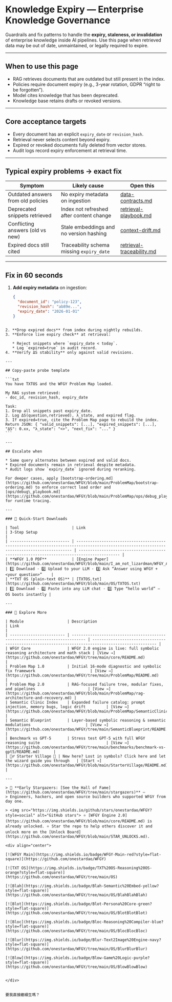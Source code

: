 # Knowledge Expiry — Enterprise Knowledge Governance

Guardrails and fix patterns to handle the **expiry, staleness, or invalidation** of enterprise knowledge inside AI pipelines. Use this page when retrieved data may be out of date, unmaintained, or legally required to expire.

---

## When to use this page
- RAG retrieves documents that are outdated but still present in the index.  
- Policies require document expiry (e.g., 3-year rotation, GDPR “right to be forgotten”).  
- Model cites knowledge that has been deprecated.  
- Knowledge base retains drafts or revoked versions.  

---

## Core acceptance targets
- Every document has an explicit `expiry_date` or `revision_hash`.  
- Retrieval never selects content beyond expiry.  
- Expired or revoked documents fully deleted from vector stores.  
- Audit logs record expiry enforcement at retrieval time.  

---

## Typical expiry problems → exact fix

| Symptom | Likely cause | Open this |
|---------|--------------|-----------|
| Outdated answers from old policies | No expiry metadata on ingestion | [data-contracts.md](https://github.com/onestardao/WFGY/blob/main/ProblemMap/data-contracts.md) |
| Deprecated snippets retrieved | Index not refreshed after content change | [retrieval-playbook.md](https://github.com/onestardao/WFGY/blob/main/ProblemMap/retrieval-playbook.md) |
| Conflicting answers (old vs new) | Stale embeddings and no version hashing | [context-drift.md](https://github.com/onestardao/WFGY/blob/main/ProblemMap/context-drift.md) |
| Expired docs still cited | Traceability schema missing `expiry_date` | [retrieval-traceability.md](https://github.com/onestardao/WFGY/blob/main/ProblemMap/retrieval-traceability.md) |

---

## Fix in 60 seconds
1. **Add expiry metadata** on ingestion:  
   ```json
   {
     "document_id": "policy-123",
     "revision_hash": "ab89e...",
     "expiry_date": "2026-01-01"
   }
````

2. **Drop expired docs** from index during nightly rebuilds.
3. **Enforce live expiry check** at retrieval:

   * Reject snippets where `expiry_date < today`.
   * Log `expired=true` in audit record.
4. **Verify ΔS stability** only against valid revisions.

---

## Copy-paste probe template

```txt
You have TXTOS and the WFGY Problem Map loaded.

My RAG system retrieved:
- doc_id, revision_hash, expiry_date

Task:
1. Drop all snippets past expiry_date.
2. Log ΔS(question,retrieved), λ_state, and expired flag.
3. If expired=true, cite the Problem Map page to rebuild the index.
Return JSON: { "valid_snippets": [...], "expired_snippets": [...], "ΔS": 0.xx, "λ_state": "<>", "next_fix": "..." }
```

---

## Escalate when

* Same query alternates between expired and valid docs.
* Expired documents remain in retrieval despite metadata.
* Audit logs show `expiry_date` ignored during reranking.

For deeper cases, apply [bootstrap-ordering.md](https://github.com/onestardao/WFGY/blob/main/ProblemMap/bootstrap-ordering.md) to enforce correct load order and [ops/debug\_playbook.md](https://github.com/onestardao/WFGY/blob/main/ProblemMap/ops/debug_playbook.md) for runtime tracing.

---

### 🔗 Quick-Start Downloads

| Tool                       | Link                                                                                                                                       | 3-Step Setup                                                                             |
| -------------------------- | ------------------------------------------------------------------------------------------------------------------------------------------ | ---------------------------------------------------------------------------------------- |
| **WFGY 1.0 PDF**           | [Engine Paper](https://github.com/onestardao/WFGY/blob/main/I_am_not_lizardman/WFGY_All_Principles_Return_to_One_v1.0_PSBigBig_Public.pdf) | 1️⃣ Download · 2️⃣ Upload to your LLM · 3️⃣ Ask “Answer using WFGY + <your question>”    |
| **TXT OS (plain-text OS)** | [TXTOS.txt](https://github.com/onestardao/WFGY/blob/main/OS/TXTOS.txt)                                                                     | 1️⃣ Download · 2️⃣ Paste into any LLM chat · 3️⃣ Type “hello world” — OS boots instantly |

---

### 🧭 Explore More

| Module                   | Description                                                                  | Link                                                                                               |
| ------------------------ | ---------------------------------------------------------------------------- | -------------------------------------------------------------------------------------------------- |
| WFGY Core                | WFGY 2.0 engine is live: full symbolic reasoning architecture and math stack | [View →](https://github.com/onestardao/WFGY/tree/main/core/README.md)                              |
| Problem Map 1.0          | Initial 16-mode diagnostic and symbolic fix framework                        | [View →](https://github.com/onestardao/WFGY/tree/main/ProblemMap/README.md)                        |
| Problem Map 2.0          | RAG-focused failure tree, modular fixes, and pipelines                       | [View →](https://github.com/onestardao/WFGY/blob/main/ProblemMap/rag-architecture-and-recovery.md) |
| Semantic Clinic Index    | Expanded failure catalog: prompt injection, memory bugs, logic drift         | [View →](https://github.com/onestardao/WFGY/blob/main/ProblemMap/SemanticClinicIndex.md)           |
| Semantic Blueprint       | Layer-based symbolic reasoning & semantic modulations                        | [View →](https://github.com/onestardao/WFGY/tree/main/SemanticBlueprint/README.md)                 |
| Benchmark vs GPT-5       | Stress test GPT-5 with full WFGY reasoning suite                             | [View →](https://github.com/onestardao/WFGY/tree/main/benchmarks/benchmark-vs-gpt5/README.md)      |
| 🧙‍♂️ Starter Village 🏡 | New here? Lost in symbols? Click here and let the wizard guide you through   | [Start →](https://github.com/onestardao/WFGY/blob/main/StarterVillage/README.md)                   |

---

> 👑 **Early Stargazers: [See the Hall of Fame](https://github.com/onestardao/WFGY/tree/main/stargazers)** —
> Engineers, hackers, and open source builders who supported WFGY from day one.

> <img src="https://img.shields.io/github/stars/onestardao/WFGY?style=social" alt="GitHub stars"> ⭐ [WFGY Engine 2.0](https://github.com/onestardao/WFGY/blob/main/core/README.md) is already unlocked. ⭐ Star the repo to help others discover it and unlock more on the [Unlock Board](https://github.com/onestardao/WFGY/blob/main/STAR_UNLOCKS.md).

<div align="center">

[![WFGY Main](https://img.shields.io/badge/WFGY-Main-red?style=flat-square)](https://github.com/onestardao/WFGY)
 
[![TXT OS](https://img.shields.io/badge/TXT%20OS-Reasoning%20OS-orange?style=flat-square)](https://github.com/onestardao/WFGY/tree/main/OS)
 
[![Blah](https://img.shields.io/badge/Blah-Semantic%20Embed-yellow?style=flat-square)](https://github.com/onestardao/WFGY/tree/main/OS/BlahBlahBlah)
 
[![Blot](https://img.shields.io/badge/Blot-Persona%20Core-green?style=flat-square)](https://github.com/onestardao/WFGY/tree/main/OS/BlotBlotBlot)
 
[![Bloc](https://img.shields.io/badge/Bloc-Reasoning%20Compiler-blue?style=flat-square)](https://github.com/onestardao/WFGY/tree/main/OS/BlocBlocBloc)
 
[![Blur](https://img.shields.io/badge/Blur-Text2Image%20Engine-navy?style=flat-square)](https://github.com/onestardao/WFGY/tree/main/OS/BlurBlurBlur)
 
[![Blow](https://img.shields.io/badge/Blow-Game%20Logic-purple?style=flat-square)](https://github.com/onestardao/WFGY/tree/main/OS/BlowBlowBlow)
 

</div>


要我直接繼續生嗎？
